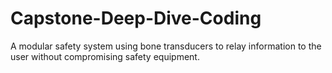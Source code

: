 # Capstone-Deep-Dive-Coding
A modular safety system using bone transducers to relay information to the user without compromising safety equipment. 


